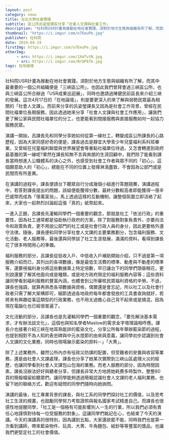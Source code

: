 ```yaml
---
layout: post
category: news
title: 台北大學社會實踐
subtitle: 區公所呂姿瑩課長分享「社會人文課與社會工作」
description: "社科院USR計畫為推動在地社會實踐，須對於地方生態與組織有所了解，而其中最重要的一個公共組織便是「三峽區公所」，也因此我們曾拜會過三峽區公所，也與三峽區公所合辦過「USR成果巡迴展」，同時也邀請過陳健民前區長來介紹三峽的發展。這次4月17日的「在地論壇」，則是要更深入的來了解與弱勢民眾最為相關的「社會人文課」。而前來分享的呂姿瑩課長又因為是社會工作背景，曾經在民間社福單位長期服務，因此透過她來分享「社會人文課與社會工作應用」，讓我們更了解公家與民間社福單位的分工，也更能看到間接服務與直接服務如何一起協力服務民眾。..."
thumbnail: "https://i.imgur.com/o7EeuPe.jpg"
publisher: 社科院
date: 2019-04-19
firstImg: https://i.imgur.com/o7EeuPe.jpg
otherImg:
     - src: https://i.imgur.com/1XmTvtN.jpg
     - src: https://i.imgur.com/NrQP87b.jpg
tags: 在地論壇
---
```


社科院USR計畫為推動在地社會實踐，須對於地方生態與組織有所了解，而其中最重要的一個公共組織便是「三峽區公所」，也因此我們曾拜會過三峽區公所，也與三峽區公所合辦過「USR成果巡迴展」，同時也邀請過陳健民前區長來介紹三峽的發展。這次4月17日的「在地論壇」，則是要更深入的來了解與弱勢民眾最為相關的「社會人文課」。而前來分享的呂姿瑩課長又因為是社會工作背景，曾經在民間社福單位長期服務，因此透過她來分享「社會人文課與社會工作應用」，讓我們更了解公家與民間社福單位的分工，也更能看到間接服務與直接服務如何一起協力服務民眾。

演講一開始，呂課長先和同學分享她如何從第一線社工，轉變成區公所課長的心路歷程，因為大家同感好奇的便是，課長過去是靜宜大學青少年兒童福利系科班畢業，又曾經在兒童福利聯盟與世界展望會等重點社福單位待過，又怎會轉進到政府最基層的第一線呢?果然在課長知無不言與爽朗的生涯回顧中，我們除了能看到課長當時想進入公職體系的決心之外，也感受到社會工作者與眾不同的「初心」，這個願意助人的「初心」，總能在不同的位置上發揮淋漓盡致，不會因為公部門或是民間而有所差異。

在演講的過程中，課長便請台下聽眾自行分成幾個小組進行答題競賽，演講過程中，若答對課長提出的問題，該組便能獲得分數，最終分數較高者即能獲得一億辛巴威幣而成為「億萬富翁」，馬上透過這樣的互動機制，讓整個氛圍立即活絡了起來，大家也一起熱烈討論起這張「真的」紙幣起來。

一進入正題，呂課長先灌輸同學們一個重要的觀念，那就是社工「依法行政」的重要性，因為社工通常都是協助執行政府的方案，除了對服務對象負責外，亦要向法令和政策負責，更不用說公部門的社工或是社會行政人員的身分，因此更要格外遵守法律。隨後，課長便和同學分享社會人文課的主要業務劃分，包含福利服務、文化活動、老人服務等，最後還與同學談了社工生涯發展，滿滿的資料，看得到課長花了很多時間用心的準備。

福利服務的部分，呂課長從低收入戶、中低收入戶補助開始介紹，只不過是第一項服務介紹而已，其列出的各項數據，像是最低生活費的標準、動產與不動產的標準等，還要視福利身分將這些數據乘上特定倍數，早已讓台下的同學們頭昏眼花，更別說還要了解其他面向或是種類，或是地方政府限定的福利服務內容等；這些資料讓同學看到福利服務的豐富內涵，也體會到公所審核民眾福利資格的辛勞。不過，課長也強調，就算再熟悉各項數據與資格，偶爾還是會忘記，所以社工以及社會行政者只需了解大架構即可，細節透過各地政府每年都會發放的工具書查詢就好，若將來有興趣從事這類型的行政業務，也不用太過擔心自己背不起來或是搞混，因為現在電腦化也已經很普遍了。

文化活動的部分，呂課長也是先灌輸同學們一個重要的觀念，「要先解決基本需求，才有辦法談文化」，這個也與知名學者Maslow的需求金字塔理論相呼應。課長介也接著介紹三峽在地耳熟能詳的藍染文化，分享公所每年舉辦藍染節的過程，也提到相對不為人知的表忠碑與中元水燈節的由來與意義，讓同學初步認識到社會人文課的文化業務，同時也現場展示藍染的原料--」「大菁」。

除了上述業務外，雖然公所內亦有役政災防課的配置，但受難者的安置與收容等業務，還是由社會人文課處理，課長也分享了她某次實際到三峽山區處理火災的經歷，也讓同學看到社會人文課包山包海的業務。而老人服務的部分，因為時間因素，課長沒辦法好好與聽者分享，但課長非常大方地將她耗費多時製作，整整80頁的簡報檔留給聽眾們，讓同學能夠透過簡報認識社會人文課的老人福利業務，也留下她的聯絡方式，歡迎有疑問的同學們隨時向她詢問。

演講的最後，社工專業背景的課長，與社工系的同學們探討社工的價值，以及思考社工生涯的規畫，也鼓勵同學努力考取證照與報名國家考試精進自己。而課長也很感性地提醒同學，「社工是一個極有可能影響別人一生的行業，所以我們必須有責任心地謹慎對待每一位受服務的對象」，這讓同學們銘記在心，也結束了今天的演講。今天的演講真的很特別，因為講到五點，大家還欲罷不能，同時我們也是第一次看到講師，帶來藍染物件、玩具、大菁、牛角麵包、紙鈔等等豐富的獎品，也讓我們更堅定社工的社會價值。
